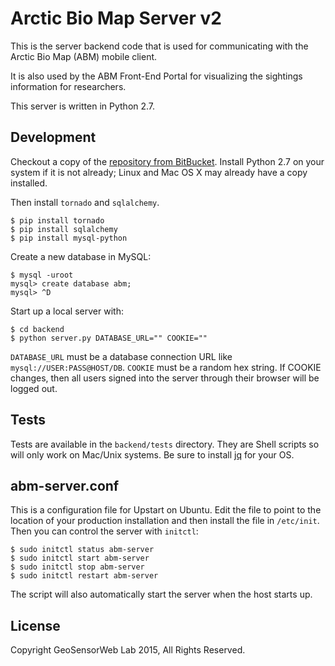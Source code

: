 # Arctic Bio Map Server v2

This is the server backend code that is used for communicating with the Arctic Bio Map (ABM) mobile client.

It is also used by the ABM Front-End Portal for visualizing the sightings information for researchers.

This server is written in Python 2.7.

## Development

Checkout a copy of the [repository from BitBucket](https://bitbucket.org/geosensorweblab/arctic-biomap-server). Install Python 2.7 on your system if it is not already; Linux and Mac OS X may already have a copy installed.

Then install `tornado` and `sqlalchemy`.

    $ pip install tornado
    $ pip install sqlalchemy
    $ pip install mysql-python

Create a new database in MySQL:

    $ mysql -uroot
    mysql> create database abm;
    mysql> ^D

Start up a local server with:

    $ cd backend
    $ python server.py DATABASE_URL="" COOKIE=""

`DATABASE_URL` must be a database connection URL like `mysql://USER:PASS@HOST/DB`. `COOKIE` must be a random hex string. If COOKIE changes, then all users signed into the server through their browser will be logged out.

## Tests

Tests are available in the `backend/tests` directory. They are Shell scripts so will only work on Mac/Unix systems. Be sure to install [jq](https://stedolan.github.io/jq/) for your OS.

## abm-server.conf

This is a configuration file for Upstart on Ubuntu. Edit the file to point to the location of your production installation and then install the file in `/etc/init`. Then you can control the server with `initctl`:

    $ sudo initctl status abm-server
    $ sudo initctl start abm-server
    $ sudo initctl stop abm-server
    $ sudo initctl restart abm-server

The script will also automatically start the server when the host starts up.

## License

Copyright GeoSensorWeb Lab 2015, All Rights Reserved.
